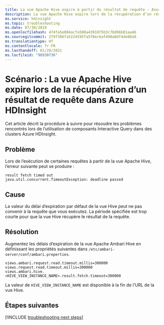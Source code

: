 ```yaml
---
title: La vue Apache Hive expire à partir du résultat de requête - Azure HDInsight
description: La vue Apache Hive expire lors de la récupération d’un résultat de requête dans Azure HDInsight
ms.service: hdinsight
ms.topic: troubleshooting
ms.date: 07/30/2019
ms.openlocfilehash: 474fa5e084acfa508a4391075b3c78d96b01aa46
ms.sourcegitcommit: 2f9f306fa5224595fa5f8ec6af498a0df4de08a8
ms.translationtype: HT
ms.contentlocale: fr-FR
ms.lasthandoff: 01/28/2021
ms.locfileid: "98930736"
---
```

# <a name="scenario-apache-hive-view-times-out-when-fetching-a-query-result-in-azure-hdinsight"></a>Scénario : La vue Apache Hive expire lors de la récupération d’un résultat de requête dans Azure HDInsight

Cet article décrit la procédure à suivre pour résoudre les problèmes rencontrés lors de l’utilisation de composants Interactive Query dans des clusters Azure HDInsight.

## <a name="issue"></a>Problème

Lors de l’exécution de certaines requêtes à partir de la vue Apache Hive, l’erreur suivante peut se produire :

```
result fetch timed out
java.util.concurrent.TimeoutException: deadline passed
```

## <a name="cause"></a>Cause

La valeur du délai d’expiration par défaut de la vue Hive peut ne pas convenir à la requête que vous exécutez. La période spécifiée est trop courte pour que la vue Hive récupère le résultat de la requête.

## <a name="resolution"></a>Résolution

Augmentez les délais d’expiration de la vue Apache Ambari Hive en définissant les propriétés suivantes dans `/etc/ambari-server/conf/ambari.properties`.

```
views.ambari.request.read.timeout.millis=300000
views.request.read.timeout.millis=300000
views.ambari.hive.<HIVE_VIEW_INSTANCE_NAME>.result.fetch.timeout=300000
```

La valeur de `HIVE_VIEW_INSTANCE_NAME` est disponible à la fin de l’URL de la vue Hive.

## <a name="next-steps"></a>Étapes suivantes

[!INCLUDE [troubleshooting next steps](../../../includes/hdinsight-troubleshooting-next-steps.md)]
